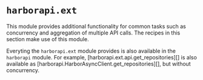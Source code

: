 # `harborapi.ext`

This module provides additional functionality for common tasks such as concurrency and aggregation of multiple API calls. The recipes in this section make use of this module.

Everyting the `harborapi.ext` module provides is also available in the `harborapi` module. For example, [harborapi.ext.api.get_repositories][] is also available as [harborapi.HarborAsyncClient.get_repositories][], but without concurrency.
